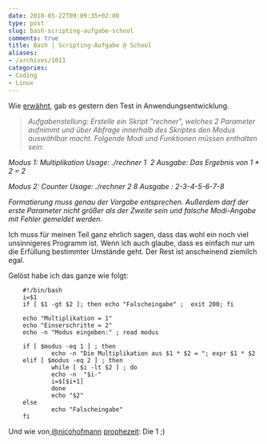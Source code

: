 ```yaml
---
date: 2010-05-22T09:09:35+02:00
type: post
slug: bash-scripting-aufgabe-school
comments: true
title: Bash | Scripting-Aufgabe @ School
aliases:
- /archives/1011
categories:
- Coding
- Linux
---
```


Wie [erwähnt](/?p=1005), gab es gestern den Test in Anwendungsentwicklung.


> _Aufgabenstellung: Erstelle ein Skript "rechner", welches 2 Parameter aufnimmt und über Abfrage innerhalb des Skriptes den Modus auswählbar macht. Folgende Modi und Funktionen müssen enthalten sein:_

_Modus 1: Multiplikation
Usage: ./rechner 1  2
Ausgabe: Das Ergebnis von 1 * 2 = 2_

_Modus 2: Counter
Usage: ./rechner 2 8
Ausgabe : 2-3-4-5-6-7-8_

_Formatierung muss genau der Vorgabe entsprechen. Außerdem darf der erste Parameter nicht größer als der Zweite sein und falsche Modi-Angabe mit Fehler gemeldet werden._


Ich muss für meinen Teil ganz ehrlich sagen, dass das wohl ein noch viel unsinnigeres Programm ist. Wenn ich auch glaube, dass es einfach nur um die Erfüllung bestimmter Umstände geht. Der Rest ist anscheinend ziemilch egal.

Gelöst habe ich das ganze wie folgt:


        #!/bin/bash
        i=$1
        if [ $1 -gt $2 ]; then echo "Falscheingabe" ;  exit 200; fi

        echo "Multiplikation = 1"
        echo "Einserschritte = 2"
        echo -n "Modus eingeben:" ; read modus

        if [ $modus -eq 1 ] ; then
                echo -n "Die Multiplikation aus $1 * $2 = "; expr $1 * $2
        elif [ $modus -eq 2 ] ; then
                while [ $i -lt $2 ] ; do
                echo -n  "$i-"
                i=$[$i+1]
                done
                echo "$2"
        else
                echo "Falscheingabe"
        fi


Und wie von[ @nicohofmann](http://twitter.com/nicohofmann) [prophezeit](/?p=1005): Die 1 ;)
